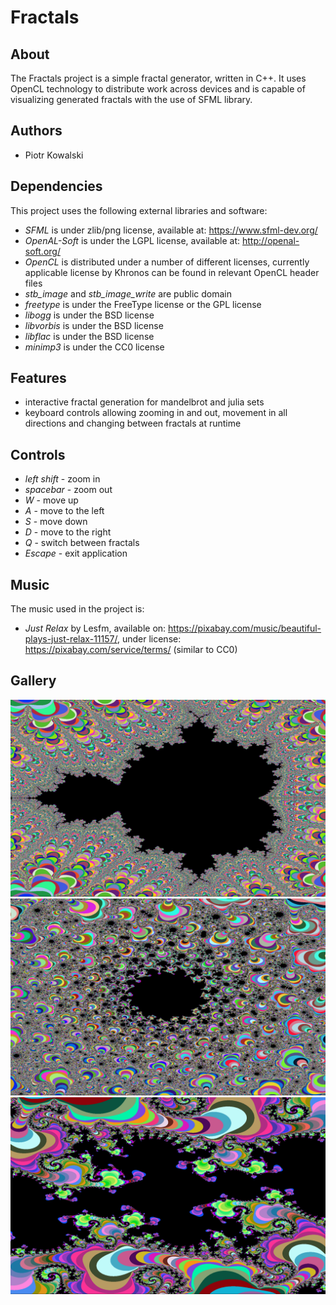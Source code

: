 # Fractals

## About

The Fractals project is a simple fractal generator, written in C++. It uses OpenCL technology to distribute work across devices and is capable of visualizing generated fractals with the use of SFML library.

## Authors

- Piotr Kowalski

## Dependencies

This project uses the following external libraries and software:
- _SFML_ is under zlib/png license, available at: https://www.sfml-dev.org/
- _OpenAL-Soft_ is under the LGPL license, available at: http://openal-soft.org/
- _OpenCL_ is distributed under a number of different licenses, currently applicable license by Khronos can be found in relevant OpenCL header files
- _stb_image_ and _stb_image_write_ are public domain
- _freetype_ is under the FreeType license or the GPL license
- _libogg_ is under the BSD license
- _libvorbis_ is under the BSD license
- _libflac_ is under the BSD license
- _minimp3_ is under the CC0 license

## Features

- interactive fractal generation for mandelbrot and julia sets
- keyboard controls allowing zooming in and out, movement in all directions and changing between fractals at runtime

## Controls
- _left shift_ - zoom in
- _spacebar_ - zoom out
- _W_ - move up
- _A_ - move to the left
- _S_ - move down
- _D_ - move to the right
- _Q_ - switch between fractals
- _Escape_ - exit application

## Music

The music used in the project is:
- _Just Relax_ by Lesfm, available on: https://pixabay.com/music/beautiful-plays-just-relax-11157/, under license: https://pixabay.com/service/terms/ (similar to CC0)

## Gallery

![Fractal1](Gallery/0.png)
![Fractal2](Gallery/3.png)
![Fractal3](Gallery/9.png)